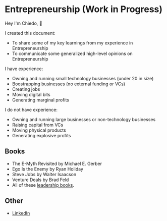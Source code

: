 # Entrepreneurship (Work in Progress)

Hey I'm Chiedo, 👋

I created this document:

- To share some of my key learnings from my experience in Entrepreneurship
- To communicate some generalized high-level opinions on Entrepreneurship

I have experience:

- Owning and running small technology businesses (under 20 in size)
- Boostrapping businesses (no external funding or VCs)
- Creating jobs
- Moving digital bits
- Generating marginal profits

I do not have experience:

- Owning and running large businesses or non-technology businesses
- Raising capital from VCs 
- Moving physical products
- Generating explosive profits

## Books

- The E-Myth Revisited by Michael E. Gerber
- Ego Is the Enemy by Ryan Holiday
- Steve Jobs by Walter Isaacson
- Venture Deals by Brad Feld
- All of these [leadership books](https://github.com/chiedo/leadership#books).

## Other

- [LinkedIn](https://linkedin.com/in/chiedo)